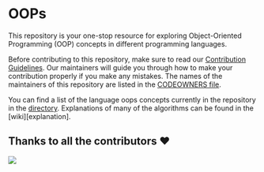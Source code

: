 # OOPs

This repository is your one-stop resource for exploring Object-Oriented Programming (OOP) concepts in different programming languages.

Before contributing to this repository, make sure to read our [Contribution Guidelines](CONTRIBUTING.md). Our maintainers will guide you through how to make your contribution properly if you make any mistakes. The names of the maintainers of this repository are listed in the [CODEOWNERS file](.github/CODEOWNERS).

You can find a list of the language oops concepts currently in the repository in the [directory](DIRECTORY.md). Explanations of
many of the algorithms can be found in the [wiki][explanation].

## Thanks to all the contributors ❤️

<a href = "https://github.com/dev-madhurendra/OOPs/graphs/contributors">
  <img src = "https://contrib.rocks/image?repo=dev-madhurendra/OOPs"/>
</a>
